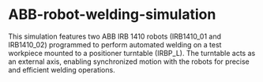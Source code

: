 # ABB-robot-welding-simulation
This simulation features two ABB IRB 1410 robots (IRB1410_01 and IRB1410_02) programmed to perform automated welding on a test workpiece mounted to a positioner turntable (IRBP_L). The turntable acts as an external axis, enabling synchronized motion with the robots for precise and efficient welding operations.
